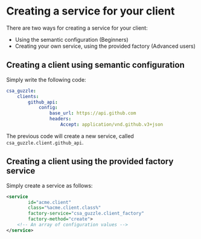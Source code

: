 Creating a service for your client
==================================

There are two ways for creating a service for your client:

* Using the semantic configuration (Beginners)
* Creating your own service, using the provided factory (Advanced users)

Creating a client using semantic configuration
----------------------------------------------

Simply write the following code:

```yml
csa_guzzle:
    clients:
        github_api:
            config:
                base_url: https://api.github.com
                headers:
                    Accept: application/vnd.github.v3+json
```

The previous code will create a new service, called `csa_guzzle.client.github_api`.

Creating a client using the provided factory service
----------------------------------------------------

Simply create a service as follows:

```xml
<service
        id="acme.client"
        class="%acme.client.class%"
        factory-service="csa_guzzle.client_factory"
        factory-method="create">
    <!-- An array of configuration values -->
</service>
```
